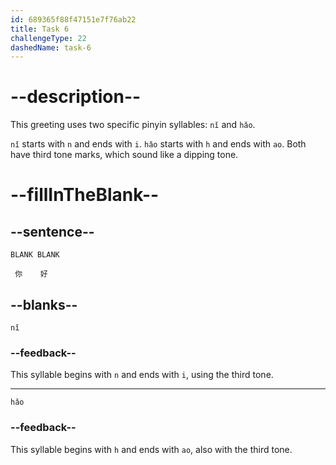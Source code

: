 ```yaml
---
id: 689365f88f47151e7f76ab22
title: Task 6
challengeType: 22
dashedName: task-6
---
```


<!-- (Audio) A：你好 -->

# --description--

This greeting uses two specific pinyin syllables: `nǐ` and `hǎo`.

`nǐ` starts with `n` and ends with `i`. `hǎo` starts with `h` and ends with `ao`. Both have third tone marks, which sound like a dipping tone.

# --fillInTheBlank--

## --sentence--

`BLANK BLANK`

` 你    好`

## --blanks--

`nǐ`

### --feedback--

This syllable begins with `n` and ends with `i`, using the third tone.

---

`hǎo`

### --feedback--

This syllable begins with `h` and ends with `ao`, also with the third tone.
